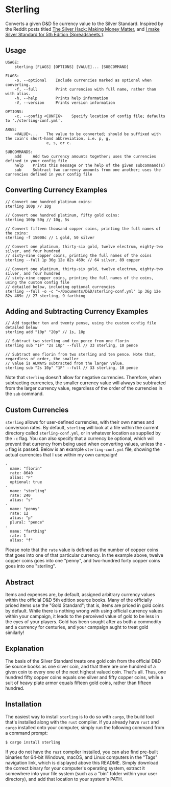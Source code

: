 # Sterling

Converts a given D&D 5e currency value to the Silver Standard. Inspired by the Reddit posts titled
[The Silver Hack: Making Money Matter](https://www.reddit.com/r/DnDBehindTheScreen/comments/80f6kt/the_silver_hack_making_money_matter/),
and [I make Silver Standard for 5th Edition (Spreadsheets.)](https://www.reddit.com/r/dndnext/comments/5tt5g8/i_make_silver_standard_for_5_edition_spreadsheets/).

## Usage

```
USAGE:
    sterling [FLAGS] [OPTIONS] [VALUE]... [SUBCOMMAND]

FLAGS:
    -o, --optional    Include currencies marked as optional when converting.
    -f, --full        Print currencies with full name, rather than with alias.
    -h, --help        Prints help information
    -V, --version     Prints version information

OPTIONS:
    -c, --config <CONFIG>    Specify location of config file; defaults to './sterling-conf.yml'.

ARGS:
    <VALUE>...    The value to be converted; should be suffixed with the coin's short-hand abbreviation, i.e. p, g,
                  e, s, or c.

SUBCOMMANDS:
    add     Add two currency amounts together; uses the currencies defined in your config file
    help    Prints this message or the help of the given subcommand(s)
    sub     Subtract two currency amounts from one another; uses the currencies defined in your config file
```

## Converting Currency Examples

```
// Convert one hundred platinum coins: 
sterling 100p // 10g

// Convert one hundred platinum, fifty gold coins:
sterling 100p 50g // 10g, 5s

// Convert fifteen thousand copper coins, printing the full names of the coins:
sterling -f 15000c // 1 gold, 50 silver

// Convert one platinum, thirty-six gold, twelve electrum, eighty-two silver, and four hundred
// sixty-nine copper coins, printing the full names of the coins
sterling --full 1p 36g 12e 82s 469c // 64 silver, 89 copper

// Convert one platinum, thirty-six gold, twelve electrum, eighty-two silver, and four hundred
// sixty-nine copper coins, printing the full names of the coins, using the custom config file
// detailed below, including optional currencies
sterling --full -o -c "~/Documents/D&D/sterling-conf.yml" 1p 36g 12e 82s 469c // 27 sterling, 9 farthing
```

## Adding and Subtracting Currency Examples

```
// Add together ten and twenty pense, using the custom config file detailed below
sterling add "10p" "20p" // 1s, 10p

// Subtract two sterling and ten pence from one florin
sterling sub "1F" "2s 10p" --full // 33 sterling, 10 pence

// Subtract one florin from two sterling and ten pence. Note that, regardless of order, the smaller
// value is ALWAYS subtracted from the larger value.
sterling sub "2s 10p" "1F" --full // 33 sterling, 10 pence
```

Note that `sterling` doesn't allow for negative currencies. Therefore, when subtracting currencies,
the smaller currency value will always be subtracted from the larger currency value, regardless of
the order of the currencies in the `sub` command.

## Custom Currencies

`sterling` allows for user-defined currencies, with their own names and conversion rates. By
default, `sterling` will look at a file within the current directory called `sterling-conf.yml`, or
in whatever location as supplied by the `-c` flag. You can also specify that a currency be optional,
which will prevent that currency from being used when converting values, unless the `-o` flag is
passed. Below is an example `sterling-conf.yml` file, showing the actual currencies that I use
within my own campaign!

```
-
  name: "florin"
  rate: 8640
  alias: "F"
  optional: true
-
  name: "sterling"
  rate: 240
  alias: "s"
-
  name: "penny"
  rate: 12
  alias: "p"
  plural: "pence"
-
  name: "farthing"
  rate: 1
  alias: "f"
```

Please note that the `rate` value is defined as the number of copper coins that goes into one of
that particular currency. In the example above, twelve copper coins goes into one "penny", and
two-hundred forty copper coins goes into one "sterling".

## Abstract

Items and expenses are, by default, assigned arbitrary currency values within the official D&D 5th
edition source books. Many of the officially priced items use the "Gold Standard"; that is, items
are priced in gold coins by default. While there is nothing wrong with using official currency
values within your campaign, it leads to the perceived value of gold to be less in the eyes of your
players. Gold has been sought after as both a commodity and a currency for centuries, and your
campaign aught to treat gold similarly!

## Explanation

The basis of the Silver Standard treats one gold coin from the official D&D 5e source books as one
silver coin, and that there are one hundred of a given coin to every one of the next highest valued
coin. That's all. Thus, one hundred fifty copper coins equals one silver and fifty copper coins,
while a suit of heavy plate armor equals fifteen gold coins, rather than fifteen hundred.

## Installation

The easiest way to install `sterling` is to do so with `cargo`, the build tool that's installed
along with the `rust` compiler. If you already have `rust` and `cargo` installed onto your computer,
simply run the following command from a command prompt:

```
$ cargo install sterling
```

If you do not have the `rust` compiler installed, you can also find pre-built binaries for 64-bit
Windows, macOS, and Linux computers in the "Tags" navigation link, which is displayed above this
README. Simply download the correct binary for your computer's operating system, extract it
somewhere into your file system (such as a "bin" folder within your user directory), and add that
location to your system's PATH.
